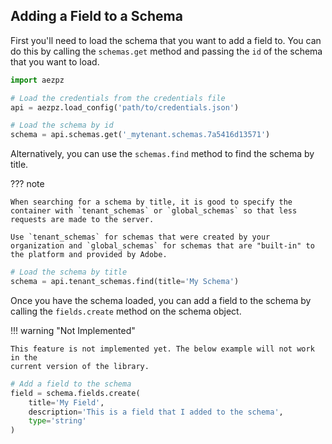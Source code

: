 ## Adding a Field to a Schema

First you'll need to load the schema that you want to add a field to. You can do this by calling the `schemas.get` method and passing the `id` of the schema that you want to load.

```python
import aezpz

# Load the credentials from the credentials file
api = aezpz.load_config('path/to/credentials.json')

# Load the schema by id
schema = api.schemas.get('_mytenant.schemas.7a5416d13571')
```

Alternatively, you can use the `schemas.find` method to find the schema by title.

??? note

    When searching for a schema by title, it is good to specify the container with `tenant_schemas` or `global_schemas` so that less requests are made to the server.

    Use `tenant_schemas` for schemas that were created by your organization and `global_schemas` for schemas that are "built-in" to the platform and provided by Adobe.

```python
# Load the schema by title
schema = api.tenant_schemas.find(title='My Schema')
```


Once you have the schema loaded, you can add a field to the schema by calling the `fields.create` method on the schema object.

!!! warning "Not Implemented"

    This feature is not implemented yet. The below example will not work in the
    current version of the library.

```python
# Add a field to the schema
field = schema.fields.create(
    title='My Field',
    description='This is a field that I added to the schema',
    type='string'
)
```